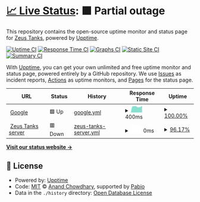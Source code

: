 # [📈 Live Status](https://status.zeustanks.online): <!--live status--> **🟧 Partial outage**

This repository contains the open-source uptime monitor and status page for [Zeus Tanks](https://zeustanks.online), powered by [Upptime](https://github.com/upptime/upptime).

[![Uptime CI](https://github.com/ZeusTanks/ztanks-status/workflows/Uptime%20CI/badge.svg)](https://github.com/ZeusTanks/ztanks-status/actions?query=workflow%3A%22Uptime+CI%22)
[![Response Time CI](https://github.com/ZeusTanks/ztanks-status/workflows/Response%20Time%20CI/badge.svg)](https://github.com/ZeusTanks/ztanks-status/actions?query=workflow%3A%22Response+Time+CI%22)
[![Graphs CI](https://github.com/ZeusTanks/ztanks-status/workflows/Graphs%20CI/badge.svg)](https://github.com/ZeusTanks/ztanks-status/actions?query=workflow%3A%22Graphs+CI%22)
[![Static Site CI](https://github.com/ZeusTanks/ztanks-status/workflows/Static%20Site%20CI/badge.svg)](https://github.com/ZeusTanks/ztanks-status/actions?query=workflow%3A%22Static+Site+CI%22)
[![Summary CI](https://github.com/ZeusTanks/ztanks-status/workflows/Summary%20CI/badge.svg)](https://github.com/ZeusTanks/ztanks-status/actions?query=workflow%3A%22Summary+CI%22)

With [Upptime](https://upptime.js.org), you can get your own unlimited and free uptime monitor and status page, powered entirely by a GitHub repository. We use [Issues](https://github.com/ZeusTanks/ztanks-status/issues) as incident reports, [Actions](https://github.com/ZeusTanks/ztanks-status/actions) as uptime monitors, and [Pages](https://status.zeustanks.online) for the status page.

<!--start: status pages-->
<!-- This summary is generated by Upptime (https://github.com/upptime/upptime) -->
<!-- Do not edit this manually, your changes will be overwritten -->
<!-- prettier-ignore -->
| URL | Status | History | Response Time | Uptime |
| --- | ------ | ------- | ------------- | ------ |
| <img alt="" src="https://icons.duckduckgo.com/ip3/zeustanks.online.ico" height="13"> [Google](https://zeustanks.online) | 🟩 Up | [google.yml](https://github.com/ZeusTanks/ztanks-status/commits/HEAD/history/google.yml) | <details><summary><img alt="Response time graph" src="./graphs/google/response-time-week.png" height="20"> 400ms</summary><br><a href="https://status.zeustanks.online/history/google"><img alt="Response time 400" src="https://img.shields.io/endpoint?url=https%3A%2F%2Fraw.githubusercontent.com%2FZeusTanks%2Fztanks-status%2FHEAD%2Fapi%2Fgoogle%2Fresponse-time.json"></a><br><a href="https://status.zeustanks.online/history/google"><img alt="24-hour response time 400" src="https://img.shields.io/endpoint?url=https%3A%2F%2Fraw.githubusercontent.com%2FZeusTanks%2Fztanks-status%2FHEAD%2Fapi%2Fgoogle%2Fresponse-time-day.json"></a><br><a href="https://status.zeustanks.online/history/google"><img alt="7-day response time 400" src="https://img.shields.io/endpoint?url=https%3A%2F%2Fraw.githubusercontent.com%2FZeusTanks%2Fztanks-status%2FHEAD%2Fapi%2Fgoogle%2Fresponse-time-week.json"></a><br><a href="https://status.zeustanks.online/history/google"><img alt="30-day response time 400" src="https://img.shields.io/endpoint?url=https%3A%2F%2Fraw.githubusercontent.com%2FZeusTanks%2Fztanks-status%2FHEAD%2Fapi%2Fgoogle%2Fresponse-time-month.json"></a><br><a href="https://status.zeustanks.online/history/google"><img alt="1-year response time 400" src="https://img.shields.io/endpoint?url=https%3A%2F%2Fraw.githubusercontent.com%2FZeusTanks%2Fztanks-status%2FHEAD%2Fapi%2Fgoogle%2Fresponse-time-year.json"></a></details> | <details><summary><a href="https://status.zeustanks.online/history/google">100.00%</a></summary><a href="https://status.zeustanks.online/history/google"><img alt="All-time uptime 100.00%" src="https://img.shields.io/endpoint?url=https%3A%2F%2Fraw.githubusercontent.com%2FZeusTanks%2Fztanks-status%2FHEAD%2Fapi%2Fgoogle%2Fuptime.json"></a><br><a href="https://status.zeustanks.online/history/google"><img alt="24-hour uptime 100.00%" src="https://img.shields.io/endpoint?url=https%3A%2F%2Fraw.githubusercontent.com%2FZeusTanks%2Fztanks-status%2FHEAD%2Fapi%2Fgoogle%2Fuptime-day.json"></a><br><a href="https://status.zeustanks.online/history/google"><img alt="7-day uptime 100.00%" src="https://img.shields.io/endpoint?url=https%3A%2F%2Fraw.githubusercontent.com%2FZeusTanks%2Fztanks-status%2FHEAD%2Fapi%2Fgoogle%2Fuptime-week.json"></a><br><a href="https://status.zeustanks.online/history/google"><img alt="30-day uptime 100.00%" src="https://img.shields.io/endpoint?url=https%3A%2F%2Fraw.githubusercontent.com%2FZeusTanks%2Fztanks-status%2FHEAD%2Fapi%2Fgoogle%2Fuptime-month.json"></a><br><a href="https://status.zeustanks.online/history/google"><img alt="1-year uptime 100.00%" src="https://img.shields.io/endpoint?url=https%3A%2F%2Fraw.githubusercontent.com%2FZeusTanks%2Fztanks-status%2FHEAD%2Fapi%2Fgoogle%2Fuptime-year.json"></a></details>
| <img alt="" src="https://icons.duckduckgo.com/ip3/null.ico" height="13"> [Zeus Tanks server](server.zeustanks.online) | 🟥 Down | [zeus-tanks-server.yml](https://github.com/ZeusTanks/ztanks-status/commits/HEAD/history/zeus-tanks-server.yml) | <details><summary><img alt="Response time graph" src="./graphs/zeus-tanks-server/response-time-week.png" height="20"> 0ms</summary><br><a href="https://status.zeustanks.online/history/zeus-tanks-server"><img alt="Response time 0" src="https://img.shields.io/endpoint?url=https%3A%2F%2Fraw.githubusercontent.com%2FZeusTanks%2Fztanks-status%2FHEAD%2Fapi%2Fzeus-tanks-server%2Fresponse-time.json"></a><br><a href="https://status.zeustanks.online/history/zeus-tanks-server"><img alt="24-hour response time 0" src="https://img.shields.io/endpoint?url=https%3A%2F%2Fraw.githubusercontent.com%2FZeusTanks%2Fztanks-status%2FHEAD%2Fapi%2Fzeus-tanks-server%2Fresponse-time-day.json"></a><br><a href="https://status.zeustanks.online/history/zeus-tanks-server"><img alt="7-day response time 0" src="https://img.shields.io/endpoint?url=https%3A%2F%2Fraw.githubusercontent.com%2FZeusTanks%2Fztanks-status%2FHEAD%2Fapi%2Fzeus-tanks-server%2Fresponse-time-week.json"></a><br><a href="https://status.zeustanks.online/history/zeus-tanks-server"><img alt="30-day response time 0" src="https://img.shields.io/endpoint?url=https%3A%2F%2Fraw.githubusercontent.com%2FZeusTanks%2Fztanks-status%2FHEAD%2Fapi%2Fzeus-tanks-server%2Fresponse-time-month.json"></a><br><a href="https://status.zeustanks.online/history/zeus-tanks-server"><img alt="1-year response time 0" src="https://img.shields.io/endpoint?url=https%3A%2F%2Fraw.githubusercontent.com%2FZeusTanks%2Fztanks-status%2FHEAD%2Fapi%2Fzeus-tanks-server%2Fresponse-time-year.json"></a></details> | <details><summary><a href="https://status.zeustanks.online/history/zeus-tanks-server">96.17%</a></summary><a href="https://status.zeustanks.online/history/zeus-tanks-server"><img alt="All-time uptime 96.17%" src="https://img.shields.io/endpoint?url=https%3A%2F%2Fraw.githubusercontent.com%2FZeusTanks%2Fztanks-status%2FHEAD%2Fapi%2Fzeus-tanks-server%2Fuptime.json"></a><br><a href="https://status.zeustanks.online/history/zeus-tanks-server"><img alt="24-hour uptime 96.17%" src="https://img.shields.io/endpoint?url=https%3A%2F%2Fraw.githubusercontent.com%2FZeusTanks%2Fztanks-status%2FHEAD%2Fapi%2Fzeus-tanks-server%2Fuptime-day.json"></a><br><a href="https://status.zeustanks.online/history/zeus-tanks-server"><img alt="7-day uptime 96.17%" src="https://img.shields.io/endpoint?url=https%3A%2F%2Fraw.githubusercontent.com%2FZeusTanks%2Fztanks-status%2FHEAD%2Fapi%2Fzeus-tanks-server%2Fuptime-week.json"></a><br><a href="https://status.zeustanks.online/history/zeus-tanks-server"><img alt="30-day uptime 96.17%" src="https://img.shields.io/endpoint?url=https%3A%2F%2Fraw.githubusercontent.com%2FZeusTanks%2Fztanks-status%2FHEAD%2Fapi%2Fzeus-tanks-server%2Fuptime-month.json"></a><br><a href="https://status.zeustanks.online/history/zeus-tanks-server"><img alt="1-year uptime 96.17%" src="https://img.shields.io/endpoint?url=https%3A%2F%2Fraw.githubusercontent.com%2FZeusTanks%2Fztanks-status%2FHEAD%2Fapi%2Fzeus-tanks-server%2Fuptime-year.json"></a></details>

<!--end: status pages-->

[**Visit our status website →**](https://status.zeustanks.online)

## 📄 License

- Powered by: [Upptime](https://github.com/upptime/upptime)
- Code: [MIT](./LICENSE) © [Anand Chowdhary](https://anandchowdhary.com), supported by [Pabio](https://pabio.com)
- Data in the `./history` directory: [Open Database License](https://opendatacommons.org/licenses/odbl/1-0/)

